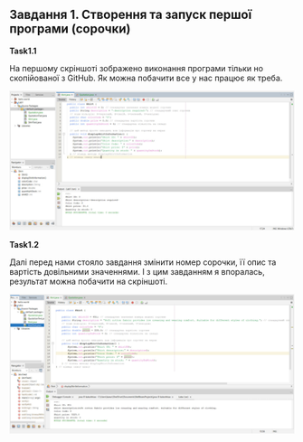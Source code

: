 ## Завдання 1. Створення та запуск першої програми (сорочки)
**Task1.1**

На першому скріншоті зображено виконання програми тільки но скопійованої з GitHub. Як можна побачити все у нас працює як треба.
 
![alt-текст](https://github.com/ppc-ntu-khpi/java-0-katushhiaa/blob/main/Solution/Task1.1.jpg "Task1.1")

**Task1.2**

Далі перед нами стояло завдання змінити номер сорочки, її опис та вартість довільними значеннями. І з цим завданням я впоралась, результат можна побачити на скріншоті.

![alt-текстalt-текст](https://github.com/ppc-ntu-khpi/java-0-katushhiaa/blob/main/Solution/Task1.2.jpg "Task1.2")

